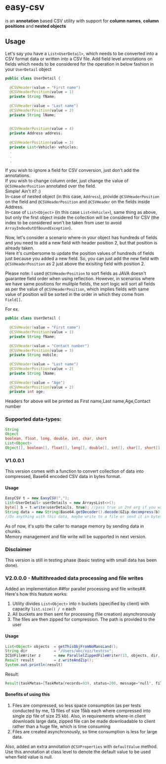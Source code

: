 # easy-csv
is an **annotation** based CSV utility with support for **column names**, **column positions** and **nested objects**

## Usage
Let's say you have a `List<UserDetail>`, which needs to be converted into a CSV format data or written into a CSV file.
Add field level annotations on fields which needs to be considered for the operation in below fashion in your `UserDetail` object

```java
public class UserDetail {
  
  @CSVHeader(value = "First name")
  @CSVHeaderPosition(value = 1)
  private String fName;
  
  @CSVHeader(value = "Last name")
  @CSVHeaderPosition(value = 2)
  private String lName;
  
  
  @CSVHeaderPosition(value = 4)
  private Address address;
  
  @CSVHeaderPosition(value = 3)
  private List<Vehicle> vehicles;
  .
  .
  .
```
If you wish to ignore a field for CSV conversion, just don't add the annotations.  
If you wish to change column order, just change the value of `@CSVHeaderPosition` annotated over the field.  
Simple! Ain't it? :)  
In-case of nested object (in this case, `Address`), provide `@CSVHeaderPosition` on the field and `@CSVHeaderPosition` and `@CSVHeader` on the fields inside Address.  
In-case of `List<Object>` (in this case `List<Vehicle>`), same thing as above, but only the first object inside the collection will be considered for CSV (the index to be considered won't be taken from user to avoid `ArrayIndexOutOfBoundException`).

Now, let's consider a scenario where-in your object has hundreds of fields and you need to add a new field with header position 2, but that position is already taken.  
Here it's cumbersome to update the position values of hundreds of fields just because you added a new field. So, you can just add the new field with `@CSVHeaderPosition` as 2 just above the exisiting field with position 2.

Please note: I used `@CSVHeaderPosition` to sort fields as JAVA doesn't guarantee field order when using reflection.  However, in scenarios where we have same positions for mulitple fields, the sort logic will sort all fields as per the value of `@CSVHeaderPosition`, which implies fields with same value of position will be sorted in the order in which they come from `Field[]`.  

For ex.
```java
public class UserDetail {
  
  @CSVHeader(value = "First name")
  @CSVHeaderPosition(value = 1)
  private String fName;
  
  @CSVHeader(value = "Contact number")
  @CSVHeaderPosition(value = 3)
  private String mobile;
  
  @CSVHeader(value = "Last name")
  @CSVHeaderPosition(value = 2)
  private String lName;
  
  @CSVHeader(value = "Age")
  @CSVHeaderPosition(value = 2)
  private int age;
```

Headers for above will be printed as
First name,Last name,Age,Contact number

### Supported data-types:
```java
String
Object
boolean, float, long, double, int, char, short
List<Object>
Object[], boolean[], float[], long[], double[], int[], char[], short[]
```

### V1.0.0.1
This version comes with a function to convert collection of data into compressed, Base64 encoded CSV data in bytes format.

#### Usage

```java
EasyCSV t = new EasyCSV(",");
List<UserDetail> userDetails = new ArraysList<>();
byte[] b = t.write(userDetails, true); //pass true in 2nd arg if you want to apply header in CSV
String data = new String(Base64.getDecoder().decode(GZip.decompress(b).toString()));
//Do anything with this data, maybe write to a file or send it in bytes somewhere.
```
As of now, it's upto the caller to manage memory by sending data in chunks.  
Memory management and file write will be supported in next version.

### Disclaimer
This version is still in testing phase (basic testing with small data has been done).

### V2.0.0.0 - Multithreaded data processing and file writes
Added an implementation ##for parallel processing and file writes##. Here's how this feature works:
1. Utility divides `List<Object>` into n buckets (specified by client) with capacity `list.size() / n` each
2. All buckets are then sent for processing (file creation) asynchronously
3. The files are then zipped for compression. The path is provided to the user

#### Usage

```java
List<Object> objects  = getThisObjFromNoMansLand();
String dir            = "/Users/abc/xyz/testcsv";
ICSVFileWriter z      = new ParallelZippedFileWriter(13, objects, dir, true);
Result result         = z.writeAndZip();
System.out.println(result)
```
Result:

```java
Result{taskMetas=[TaskMeta{records=939, status=200, message='null', filePath='/Users/praveenkamath/Documents/testcsv/WDUBX/bucket-1.csv'}, TaskMeta{records=939, status=200, message='null', filePath='/Users/praveenkamath/Documents/testcsv/WDUBX/bucket-2.csv'}, TaskMeta{records=939, status=200, message='null', filePath='/Users/praveenkamath/Documents/testcsv/WDUBX/bucket-3.csv'}, TaskMeta{records=939, status=200, message='null', filePath='/Users/praveenkamath/Documents/testcsv/WDUBX/bucket-4.csv'}, TaskMeta{records=939, status=200, message='null', filePath='/Users/praveenkamath/Documents/testcsv/WDUBX/bucket-5.csv'}, TaskMeta{records=939, status=200, message='null', filePath='/Users/praveenkamath/Documents/testcsv/WDUBX/bucket-6.csv'}, TaskMeta{records=939, status=200, message='null', filePath='/Users/praveenkamath/Documents/testcsv/WDUBX/bucket-7.csv'}, TaskMeta{records=939, status=200, message='null', filePath='/Users/praveenkamath/Documents/testcsv/WDUBX/bucket-8.csv'}, TaskMeta{records=939, status=200, message='null', filePath='/Users/praveenkamath/Documents/testcsv/WDUBX/bucket-9.csv'}, TaskMeta{records=939, status=200, message='null', filePath='/Users/praveenkamath/Documents/testcsv/WDUBX/bucket-10.csv'}, TaskMeta{records=939, status=200, message='null', filePath='/Users/praveenkamath/Documents/testcsv/WDUBX/bucket-11.csv'}, TaskMeta{records=939, status=200, message='null', filePath='/Users/praveenkamath/Documents/testcsv/WDUBX/bucket-12.csv'}, TaskMeta{records=945, status=200, message='null', filePath='/Users/praveenkamath/Documents/testcsv/WDUBX/bucket-13.csv'}], status=200, message='null', zipPath='/Users/praveenkamath/Documents/testcsv/WDUBX.zip'}
```

#### Benefits of using this
1. Files are compressed, so less space consumption (as per tests conducted by me, 13 files of size 15kb each where compressed into single zip file of size 25 kb). Also, in requirements where-in client downloads large data, zipped file can be made downloadable to client rather than a huge file, which is time consuming
2. Files are created asynchronously, so time consumption is less for large data.

Also, added an extra annotation `@CSVProperties` with `defaultValue` method. Use this annotation at class level to denote the default value to be used when field value is null.
